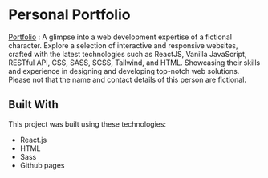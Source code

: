 

# Personal Portfolio
<a href="https://minimalistic-developer-portfolio.vercel.app/">Portfolio</a> : A glimpse into a web development expertise of a fictional character. Explore a selection of interactive and responsive websites, crafted with the latest technologies such as ReactJS, Vanilla JavaScript, RESTful API, CSS, SASS, SCSS, Tailwind, and HTML. Showcasing their skills and experience in designing and developing top-notch web solutions. Please not that the name and contact details of this person are fictional. 


## Built With
This project was built using these technologies:
- React.js
- HTML
- Sass
- Github pages
